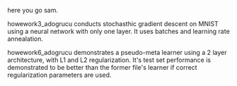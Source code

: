 here you go sam.

howework3_adogrucu conducts stochasthic gradient descent on MNIST using a neural network with only  one layer. It uses batches and learning rate annealation.

howework6_adogrucu demonstrates a pseudo-meta learner using a 2 layer architecture, with L1 and L2 regularization. It's test set performance is demonstrated to be better than the former file's learner if correct regularization parameters are used.
